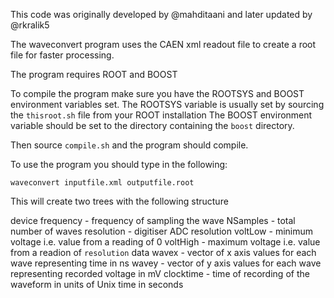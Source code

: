 This code was originally developed by @mahditaani and later updated by @rkralik5

The waveconvert program uses the CAEN xml readout file to create a root file for faster processing. 

The program requires ROOT and BOOST

To compile the program make sure you have the ROOTSYS and BOOST environment variables set.
The ROOTSYS variable is usually set by sourcing the `thisroot.sh` file from your ROOT installation
The BOOST environment variable should be set to the directory containing the `boost` directory.

Then source `compile.sh` and the program should compile. 

To use the program you should type in the following:

    waveconvert inputfile.xml outputfile.root 

This will create two trees with the following structure

device
    frequency   - frequency of sampling the wave
    NSamples  - total number of waves 
    resolution  - digitiser ADC resolution
    voltLow     - minimum voltage i.e. value from a reading of 0
    voltHigh    - maximum voltage i.e. value from a readion of `resolution`
data
    wavex - vector of x axis values for each wave representing time in ns 
    wavey - vector of y axis values for each wave representing recorded voltage in mV
    clocktime - time of recording of the waveform in units of Unix time in seconds

